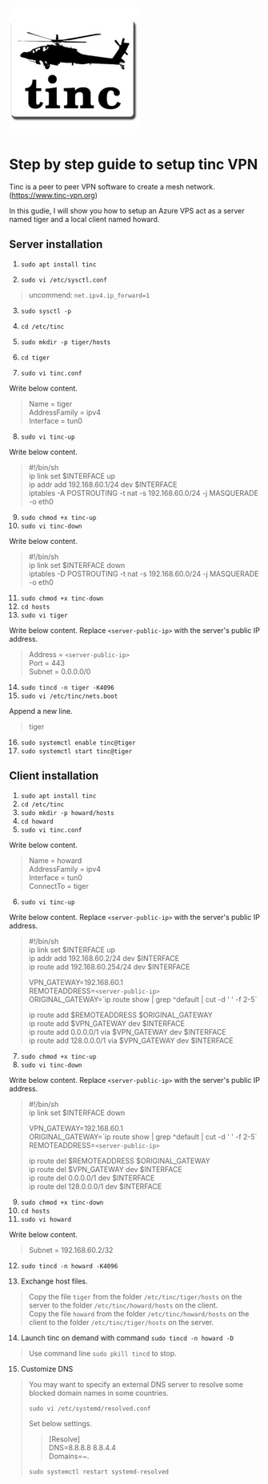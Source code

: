 ![picture](tinc-icon.png)

# Step by step guide to setup tinc VPN

Tinc is a peer to peer VPN software to create a mesh network. (https://www.tinc-vpn.org)  
  
In this gudie, I will show you how to setup an Azure VPS act as a server named tiger and a local client named howard. 

## Server installation

1. `sudo apt install tinc`

2. `sudo vi /etc/sysctl.conf`

> uncommend: `net.ipv4.ip_forward=1`

3. `sudo sysctl -p`


4. `cd /etc/tinc`
5. `sudo mkdir -p tiger/hosts`
6. `cd tiger`
7. `sudo vi tinc.conf`

Write below content.  

> Name = tiger  
> AddressFamily = ipv4  
> Interface = tun0  

8. `sudo vi tinc-up`

Write below content.  

> #!/bin/sh  
> ip link set $INTERFACE up  
> ip addr add 192.168.60.1/24 dev $INTERFACE  
> iptables -A POSTROUTING -t nat -s 192.168.60.0/24 -j MASQUERADE -o eth0  

9. `sudo chmod +x tinc-up`
10. `sudo vi tinc-down`

Write below content.  

> #!/bin/sh  
> ip link set $INTERFACE down  
> iptables -D POSTROUTING -t nat -s 192.168.60.0/24 -j MASQUERADE -o eth0  

11. `sudo chmod +x tinc-down`
12. `cd hosts`
13. `sudo vi tiger`

Write below content. Replace `<server-public-ip>` with the server's public IP address.  

> Address = `<server-public-ip>`  
> Port = 443  
> Subnet = 0.0.0.0/0  

14. `sudo tincd -n tiger -K4096`
15. `sudo vi /etc/tinc/nets.boot`

Append a new line.  

> tiger  

16. `sudo systemctl enable tinc@tiger`
17. `sudo systemctl start tinc@tiger`


## Client installation

1. `sudo apt install tinc`
2. `cd /etc/tinc`
3. `sudo mkdir -p howard/hosts`
4. `cd howard`
5. `sudo vi tinc.conf`

Write below content.  

> Name = howard  
> AddressFamily = ipv4  
> Interface = tun0  
> ConnectTo = tiger  

6. `sudo vi tinc-up`

Write below content. Replace `<server-public-ip>` with the server's public IP address.  

> #!/bin/sh  
> ip link set $INTERFACE up  
> ip addr add 192.168.60.2/24 dev $INTERFACE  
> ip route add 192.168.60.254/24 dev $INTERFACE  
>   
> VPN_GATEWAY=192.168.60.1  
> REMOTEADDRESS=`<server-public-ip>`  
> ORIGINAL_GATEWAY=\`ip route show | grep ^default | cut -d ' ' -f 2-5\`  
>   
> ip route add $REMOTEADDRESS $ORIGINAL_GATEWAY  
> ip route add $VPN_GATEWAY dev $INTERFACE  
> ip route add 0.0.0.0/1 via $VPN_GATEWAY dev $INTERFACE  
> ip route add 128.0.0.0/1 via $VPN_GATEWAY dev $INTERFACE  

7. `sudo chmod +x tinc-up`
8. `sudo vi tinc-down`

Write below content. Replace `<server-public-ip>` with the server's public IP address.  

> #!/bin/sh  
> ip link set $INTERFACE down  
>   
> VPN_GATEWAY=192.168.60.1  
> ORIGINAL_GATEWAY=\`ip route show | grep ^default | cut -d ' ' -f 2-5\`  
> REMOTEADDRESS=`<server-public-ip>`  
>   
> ip route del $REMOTEADDRESS $ORIGINAL_GATEWAY  
> ip route del $VPN_GATEWAY dev $INTERFACE  
> ip route del 0.0.0.0/1 dev $INTERFACE  
> ip route del 128.0.0.0/1 dev $INTERFACE  

9. `sudo chmod +x tinc-down`
10. `cd hosts`
11. `sudo vi howard`

Write below content.  

> Subnet = 192.168.60.2/32  

12. `sudo tincd -n howard -K4096`

13. Exchange host files.  

> Copy the file `tiger` from the folder `/etc/tinc/tiger/hosts` on the server to the folder `/etc/tinc/howard/hosts` on the client.  
> Copy the file `howard` from the folder `/etc/tinc/howard/hosts` on the client to the folder `/etc/tinc/tiger/hosts` on the server.  

14. Launch tinc on demand with command `sudo tincd -n howard -D`

> Use command line `sudo pkill tincd` to stop.

15. Customize DNS

> You may want to specify an external DNS server to resolve some blocked domain names in some countries.  
>   
> ```
> sudo vi /etc/systemd/resolved.conf  
> ```
>  
> Set below settings.  
>   
>> [Resolve]  
>> DNS=8.8.8.8 8.8.4.4  
>> Domains=~.  
>   
> ```
> sudo systemctl restart systemd-resolved  
> ```
